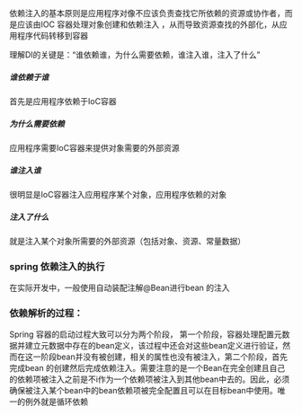 依赖注入的基本原则是应用程序对像不应该负责查找它所依赖的资源或协作者，而是应该由IOC 容器处理对象创建和依赖注入 ，从而导致资源查找的外部化，从应用程序代码转移到容器

理解DI的关键是：“谁依赖谁，为什么需要依赖，谁注入谁，注入了什么”
##### 谁依赖于谁 
首先是应用程序依赖于IoC容器
##### 为什么需要依赖
应用程序需要IoC容器来提供对象需要的外部资源
##### 谁注入谁
很明显是IoC容器注入应用程序某个对象，应用程序依赖的对象
##### 注入了什么
就是注入某个对象所需要的外部资源（包括对象、资源、常量数据）

### spring 依赖注入的执行
在实际开发中，一般使用自动装配注解@Bean进行bean 的注入

### 依赖解析的过程：
Spring 容器的启动过程大致可以分为两个阶段， 第一个阶段，容器处理配置元数据并建立元数据中存在的bean定义，该过程中还会对这些bean定义进行验证，然而在这一阶段bean并没有被创建，相关的属性也没有被注入，第二个阶段，首先完成bean 的创建然后完成依赖注入。需要注意的是一个Bean在完全创建且自己的依赖项被注入之前是不i作为一个依赖项被注入到其他bean中去的。因此，必须确保被注入某个bean中的bean依赖项被完全配置且可以在目标bean中使用。唯一的例外就是循环依赖

